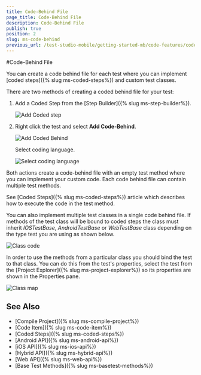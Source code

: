 ```yaml
---
title: Code-Behind File
page_title: Code-Behind File
description: Code-Behind File
publish: true
position: 2
slug: ms-code-behind
previous_url: /test-studio-mobile/getting-started-mb/code-features/code-behind-file
---
```

#Code-Behind File

You can create a code behind file for each test where you can implement [coded steps]({% slug ms-coded-steps%}) and custom test classes.

There are two methods of creating a coded behind file for your test:

1. Add a Coded Step from the [Step Builder]({% slug ms-step-builder%}).

	![Add Coded step](/img/test-studio-mobile/getting-started-mb/coded-features/coded-steps/fig1.png)

2. Right click the test and select **Add Code-Behind**.

	![Add Coded Behind](/img/test-studio-mobile/getting-started-mb/coded-features/coded-steps/fig2.png)

	Select coding language.

	![Select coding language](/img/test-studio-mobile/getting-started-mb/coded-features/code-behind-file/fig5.png)

Both actions create a code-behind file with an empty test method where you can implement your custom code. Each code behind file can contain multiple test methods. 

See [Coded Steps]({% slug ms-coded-steps%}) article which describes how to execute the code in the test method.

You can also implement multiple test classes in a single code behind file. If methods of the test class will be bound to coded steps the class must  inherit *IOSTestBase*, *AndroidTestBase* or *WebTestBase* class depending on the type test you are using as shown below. 

![Class code](/img/test-studio-mobile/getting-started-mb/coded-features/code-behind-file/fig3.png)


In order to use the methods from a particular class you should bind the test to that class. You can do this from the test's properties, select the test from the [Project Explorer]({% slug ms-project-explorer%}) so its properties are shown in the Properties pane.

![Class map](/img/test-studio-mobile/getting-started-mb/coded-features/code-behind-file/fig4.png)


See Also
--------

* [Compile Project]({% slug ms-compile-project%})
* [Code Item]({% slug ms-code-item%})
* [Coded Steps]({% slug ms-coded-steps%})
* [Android API]({% slug ms-android-api%})
* [iOS API]({% slug ms-ios-api%})
* [Hybrid API]({% slug ms-hybrid-api%})
* [Web API]({% slug ms-web-api%})
* [Base Test Methods]({% slug ms-basetest-methods%})